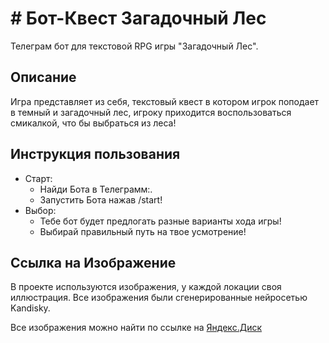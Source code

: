 # # Бот-Квест Загадочный Лес

Телеграм бот для текстовой RPG игры "Загадочный Лес". 

## Описание 

Игра представляет из себя, текстовый квест в котором игрок поподает в темный и загадочный лес, игроку приходится воспользоваться смикалкой, что бы выбраться из леса!

## Инструкция пользования
  - Старт:
    - Найди Бота в Телеграмм:.
    - Запустить Бота нажав /start!
  - Выбор:
    - Тебе бот будет предлогать разные варианты хода игры!
    - Выбирай правильный путь на твое усмотрение!
## Ссылка на Изображение
 В проекте используются изображения, у каждой локации своя иллюстрация. Все изображения были сгенерированные нейросетью Kandisky.

Все изображения можно найти по ссылке на [Яндекс.Диск](https://disk.yandex.ru/client/disk/Изображения%20для%20Проекта)

